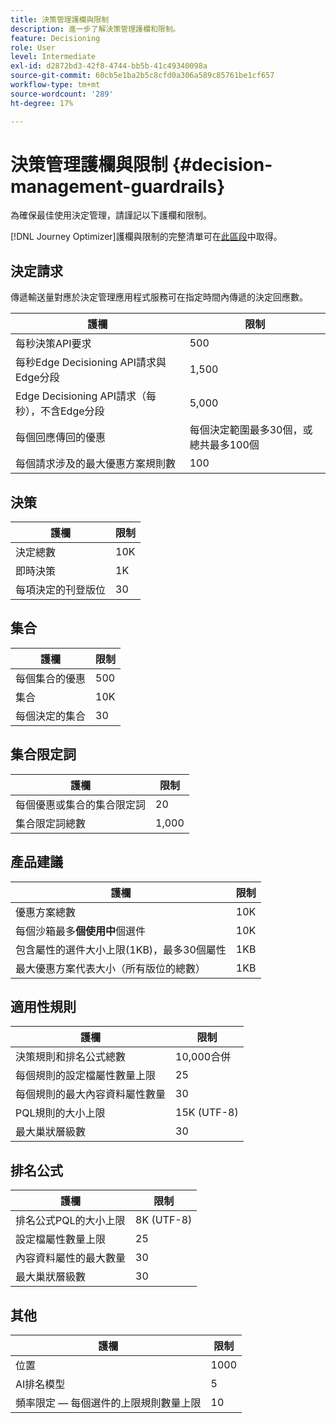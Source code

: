 ```yaml
---
title: 決策管理護欄與限制
description: 進一步了解決策管理護欄和限制。
feature: Decisioning
role: User
level: Intermediate
exl-id: d2872bd3-42f8-4744-bb5b-41c49340098a
source-git-commit: 60cb5e1ba2b5c8cfd0a306a589c85761be1cf657
workflow-type: tm+mt
source-wordcount: '289'
ht-degree: 17%

---
```


# 決策管理護欄與限制 {#decision-management-guardrails}

為確保最佳使用決定管理，請謹記以下護欄和限制。

[!DNL Journey Optimizer]護欄與限制的完整清單可在[此區段](../start/guardrails.md)中取得。

## 決定請求

傳遞輸送量對應於決定管理應用程式服務可在指定時間內傳遞的決定回應數。

| 護欄 | 限制 |
| ------- | ------- |
| 每秒決策API要求 | 500 |
| 每秒Edge Decisioning API請求與Edge分段 | 1,500 |
| Edge Decisioning API請求（每秒），不含Edge分段 | 5,000 |
| 每個回應傳回的優惠 | 每個決定範圍最多30個，或總共最多100個 |
| 每個請求涉及的最大優惠方案規則數 | 100 |

## 決策

| 護欄 | 限制 |
| ------- | ------- |
| 決定總數 | 10K |
| 即時決策 | 1K |
| 每項決定的刊登版位 | 30 |

## 集合

| 護欄 | 限制 |
| ------- | ------- |
| 每個集合的優惠 | 500 |
| 集合 | 10K |
| 每個決定的集合 | 30 |

## 集合限定詞

| 護欄 | 限制 |
| ------- | ------- |
| 每個優惠或集合的集合限定詞 | 20 |
| 集合限定詞總數 | 1,000 |

## 產品建議

| 護欄 | 限制 |
| ------- | ------- |
| 優惠方案總數 | 10K |
| 每個沙箱最多&#x200B;**個使用中**&#x200B;個選件 | 10K |
| 包含屬性的選件大小上限(1KB)，最多30個屬性 | 1KB |
| 最大優惠方案代表大小（所有版位的總數） | 1KB |

## 適用性規則

| 護欄 | 限制 |
| ------- | ------- |
| 決策規則和排名公式總數 | 10,000合併 |
| 每個規則的設定檔屬性數量上限 | 25 |
| 每個規則的最大內容資料屬性數量 | 30 |
| PQL規則的大小上限 | 15K (UTF-8) |
| 最大巢狀層級數 | 30 |

## 排名公式

| 護欄 | 限制 |
| ------- | ------- |
| 排名公式PQL的大小上限 | 8K (UTF-8) |
| 設定檔屬性數量上限 | 25 |
| 內容資料屬性的最大數量 | 30 |
| 最大巢狀層級數 | 30 |

## 其他

| 護欄 | 限制 |
| ------- | ------- |
| 位置 | 1000 |
| AI排名模型 | 5 |
| 頻率限定 — 每個選件的上限規則數量上限 | 10 |
